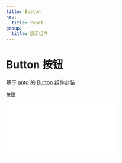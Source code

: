 ```yaml
---
title: Button
nav:
  title: react
group:
  title: 展示组件
---
```


# Button 按钮

基于 <a href="https://ant-design.antgroup.com/index-cn" target="_blank">antd</a> 的 <a href="https://ant-design.antgroup.com/components/button-cn" target="_blank">Button</a> 组件封装

<code src='./Button.tsx'>按钮</code>

<embed src="../index.md#L16-L20"></embed>
